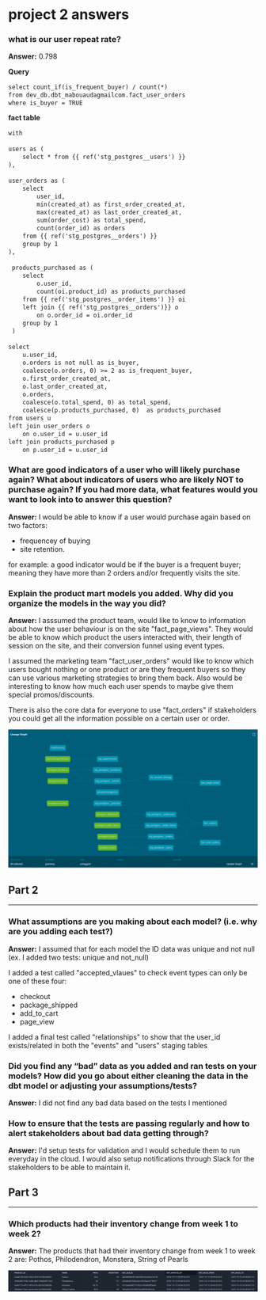 # project 2 answers


### what is our user repeat rate?
**Answer:** 0.798

**Query**
```
select count_if(is_frequent_buyer) / count(*) 
from dev_db.dbt_mabouaudagmailcom.fact_user_orders
where is_buyer = TRUE
```

**fact table**
```
with

users as (
    select * from {{ ref('stg_postgres__users') }}
),

user_orders as (
    select
        user_id,
        min(created_at) as first_order_created_at,
        max(created_at) as last_order_created_at,
        sum(order_cost) as total_spend,
        count(order_id) as orders
    from {{ ref('stg_postgres__orders') }}
    group by 1
),

 products_purchased as (
    select
        o.user_id,
        count(oi.product_id) as products_purchased
    from {{ ref('stg_postgres__order_items') }} oi
    left join {{ ref('stg_postgres__orders')}} o
        on o.order_id = oi.order_id
    group by 1
 )

select
    u.user_id,
    o.orders is not null as is_buyer,
    coalesce(o.orders, 0) >= 2 as is_frequent_buyer,
    o.first_order_created_at,
    o.last_order_created_at,
    o.orders,
    coalesce(o.total_spend, 0) as total_spend,
    coalesce(p.products_purchased, 0)  as products_purchased
from users u
left join user_orders o
    on o.user_id = u.user_id
left join products_purchased p
    on p.user_id = u.user_id
```


### What are good indicators of a user who will likely purchase again? What about indicators of users who are likely NOT to purchase again? If you had more data, what features would you want to look into to answer this question?

**Answer:** I would be able to know if a user would purchase again based on two factors:
- frequencey of buying
- site retention. 

for example: a good indicator would be if the buyer is a frequent buyer; meaning they have more than 2 orders and/or frequently visits the site. 

### Explain the product mart models you added. Why did you organize the models in the way you did?
**Answer:** I asssumed the product team, would like to know to information about how the user behaviour is on the site "fact_page_views". They would be able to know which product the users interacted with, their length of session on the site, and their conversion funnel using event types.

I assumed the marketing team "fact_user_orders" would like to know which users bought nothing or one product or are they frequent buyers so they can use various marketing strategies to bring them back. Also would be interesting to know how much each user spends to maybe give them special promos/discounts. 

There is also the core data for everyone to use "fact_orders" if stakeholders you could get all the information possible on a certain user or order.

![alt text](image.png)

## Part 2
____

### What assumptions are you making about each model? (i.e. why are you adding each test?)
**Answer:** I assumed that for each model the ID data was unique and not null (ex. I added two tests: unique and not_null)

I added a test called "accepted_vlaues" to check event types can only be one of these four:    
- checkout
- package_shipped
- add_to_cart
- page_view


I added a final test called "relationships" to show that the user_id exists/related in both the "events" and "users" staging tables


### Did you find any “bad” data as you added and ran tests on your models? How did you go about either cleaning the data in the dbt model or adjusting your assumptions/tests?
**Answer:** I did not find any bad data based on the tests I mentioned


### How to ensure that the tests are passing regularly and how to alert stakeholders about bad data getting through?
**Answer:** I'd setup tests for validation and I would schedule them to run everyday in the cloud. I would also setup notifications through Slack for the stakeholders to be able to maintain it. 

## Part 3
____

### Which products had their inventory change from week 1 to week 2? 
**Answer:** The products that had their inventory change from week 1 to week 2 are: Pothos, Philodendron, Monstera, String of Pearls

![alt text](image-1.png)